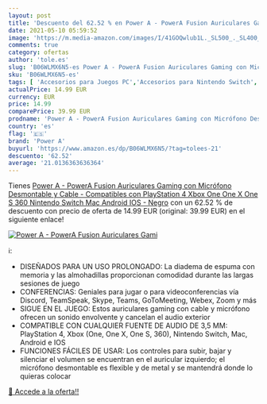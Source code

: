 ```yaml
---
layout: post
title: 'Descuento del 62.52 % en Power A - PowerA Fusion Auriculares Gami'
date: 2021-05-10 05:59:52
image: 'https://m.media-amazon.com/images/I/41GOQwlub1L._SL500_._SL400_.jpg'
comments: true
category: ofertas
author: 'tole.es'
slug: 'B06WLMX6N5-es Power A - PowerA Fusion Auriculares Gaming con Micrófono...'
sku: 'B06WLMX6N5-es'
tags: [ 'Accesorios para Juegos PC','Accesorios para Nintendo Switch','Accesorios para PlayStation 4','Auriculares gaming con micrófono para PlayStation 4','Auriculares gaming para Nintendo Switch','Auriculares gaming para PC','Hardware y juegos para Nintendo Switch','Hardware y juegos para PlayStation 4','Juegos y Accesorios para PC','Videojuegos','android','power a', ]
actualPrice: 14.99 EUR
currency: EUR
price: 14.99
comparePrice: 39.99 EUR
prodname: 'Power A - PowerA Fusion Auriculares Gaming con Micrófono Desmontable y Cable - Compatibles con PlayStation 4  Xbox  One  One X  One S  360   Nintendo Switch  Mac  Android  IOS - Negro'
country: 'es'
flag: '🇪🇸'
brand: 'Power A'
buyurl: 'https://www.amazon.es/dp/B06WLMX6N5/?tag=tolees-21'
descuento: '62.52'
average: '21.0136363636364'
---
```


Tienes [Power A - PowerA Fusion Auriculares Gaming con Micrófono Desmontable y Cable - Compatibles con PlayStation 4  Xbox  One  One X  One S  360   Nintendo Switch  Mac  Android  IOS - Negro](https://www.amazon.es/dp/B06WLMX6N5/?tag=tolees-21) con un 62.52 % de descuento con precio de oferta de 14.99 EUR (original: 39.99 EUR) en el siguiente enlace!

[![Power A - PowerA Fusion Auriculares Gami](https://m.media-amazon.com/images/I/41GOQwlub1L._SL500_._SL400_.jpg)](https://www.amazon.es/dp/B06WLMX6N5/?tag=tolees-21)

ℹ️:

- DISEÑADOS PARA UN USO PROLONGADO: La diadema de espuma con memoria y las almohadillas proporcionan comodidad durante las largas sesiones de juego
- CONFERENCIAS: Geniales para jugar o para videoconferencias vía Discord, TeamSpeak, Skype, Teams, GoToMeeting, Webex, Zoom y más
- SIGUE EN EL JUEGO: Estos auriculares gaming con cable y micrófono ofrecen un sonido envolvente y cancelan el audio exterior
- COMPATIBLE CON CUALQUIER FUENTE DE AUDIO DE 3,5 MM: PlayStation 4, Xbox (One, One X, One S, 360), Nintendo Switch, Mac, Android e IOS
- FUNCIONES FÁCILES DE USAR: Los controles para subir, bajar y silenciar el volumen se encuentran en el auricular izquierdo; el micrófono desmontable es flexible y de metal y se mantendrá donde lo quieras colocar

[🛒 Accede a la oferta!!](https://www.amazon.es/dp/B06WLMX6N5/?tag=tolees-21)
